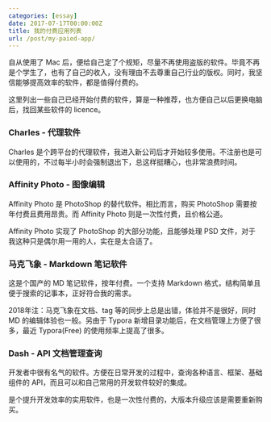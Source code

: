 ```yaml
---
categories: [essay]
date: 2017-07-17T00:00:00Z
title: 我的付费应用列表
url: /post/my-paied-app/
---
```


自从使用了 Mac 后，便给自己定了个规矩，尽量不再使用盗版的软件。毕竟不再是个学生了，也有了自己的收入，没有理由不去尊重自己行业的版权。同时，我坚信能够提高效率的软件，都是值得付费的。

这里列出一些自己已经开始付费的软件，算是一种推荐，也方便自己以后更换电脑后，找回某些软件的 licence。

<!--more-->

### Charles - 代理软件

Charles 是个跨平台的代理软件，我进入新公司后才开始较多使用。不注册也是可以使用的，不过每半小时会强制退出下，总这样挺糟心，也非常浪费时间。

### Affinity Photo - 图像编辑

Affinity Photo 是 PhotoShop 的替代软件。相比而言，购买 PhotoShop 需要按年付费且费用昂贵。而 Affinity Photo 则是一次性付费，且价格公道。

Affinity Photo 实现了 PhotoShop 的大部分功能，且能够处理 PSD 文件，对于我这种只是偶尔用一用的人，实在是太合适了。

### 马克飞象 - Markdown 笔记软件

这是个国产的 MD 笔记软件，按年付费。一个支持 Markdown 格式，结构简单且便于搜索的记事本，正好符合我的需求。

2018年注：马克飞象在文档、tag 等的同步上总是出错，体验并不是很好，同时 MD 的编辑体验也一般。另由于 Typora 新增目录功能后，在文档管理上方便了很多，最近 Typora(Free) 的使用频率上提高了很多。

### Dash - API 文档管理查询

开发者中很有名气的软件。方便在日常开发的过程中，查询各种语言、框架、基础组件的 API，而且可以和自己常用的开发软件较好的集成。

是个提升开发效率的实用软件，也是一次性付费的，大版本升级应该是需要重新购买。
